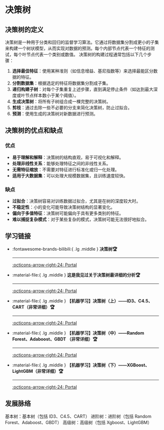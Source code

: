 # 决策树

## 决策树的定义

决策树是一种用于分类和回归的监督学习算法。它通过将数据集分割成更小的子集来构建一个树状模型，从而实现对数据的预测。每个内部节点代表一个特征的测试，每个叶节点代表一个类别或数值。
决策树的构建过程通常包括以下几个步骤：

1. **选择最佳特征**：使用某种准则（如信息增益、基尼指数等）来选择最能区分数据的特征。
2. **分割数据集**：根据选定的特征将数据集分割成子集。
3. **递归构建子树**：对每个子集重复上述步骤，直到满足停止条件（如达到最大深度或叶节点样本数小于某个阈值）。
4. **生成决策树**：将所有子树组合成一棵完整的决策树。
5. **剪枝**：通过去除一些不必要的分支来简化决策树，防止过拟合。
6. **预测**：使用生成的决策树对新数据进行预测。

## 决策树的优点和缺点

### 优点
- **易于理解和解释**：决策树的结构直观，易于可视化和解释。
- **处理非线性关系**：能够处理特征之间的非线性关系。
- **无需特征缩放**：不需要对特征进行标准化或归一化处理。
- **适用于大数据集**：可以处理大规模数据集，且训练速度较快。

### 缺点
- **过拟合**：决策树容易对训练数据过拟合，尤其是在树的深度较大时。
- **不稳定性**：小的变化可能导致决策树结构的显著变化。
- **偏向于多值特征**：决策树可能偏向于具有更多类别的特征。
- **难以捕捉复杂模式**：对于某些复杂的模式，决策树可能无法很好地拟合。

## 学习链接

<div class="grid cards" markdown>

-   :fontawesome-brands-bilibili:{ .lg .middle } __决策树🏆__

    ---


    [:octicons-arrow-right-24: <a href="https://www.bilibili.com/video/BV1Xp4y1U7vW/?spm_id_from=333.788.recommend_more_video.0&vd_source=5a427660f0337fedc22d4803661d493f" target="_blank"> Portal </a>](#)

-   :material-file:{ .lg .middle } __这是我见过关于决策树最详细的分析🏆__

    ---


    [:octicons-arrow-right-24: <a href="https://zhuanlan.zhihu.com/p/21018652275" target="_blank"> Portal </a>](#)

-   :material-file:{ .lg .middle } __【机器学习】决策树（上）——ID3、C4.5、CART（非常详细）🏆__

    ---


    [:octicons-arrow-right-24: <a href="https://zhuanlan.zhihu.com/p/85731206" target="_blank"> Portal </a>](#)

-   :material-file:{ .lg .middle } __【机器学习】决策树（中）——Random Forest、Adaboost、GBDT （非常详细）🏆__

    ---


    [:octicons-arrow-right-24: <a href="https://zhuanlan.zhihu.com/p/86263786" target="_blank"> Portal </a>](#)

-   :material-file:{ .lg .middle } __【机器学习】决策树（下）——XGBoost、LightGBM（非常详细）🏆__

    ---


    [:octicons-arrow-right-24: <a href="https://zhuanlan.zhihu.com/p/87885678" target="_blank"> Portal </a>](#)

</div>

## 发展脉络

基本树：基本树（包括 ID3、C4.5、CART）
进阶树：进阶树（包括 Random Forest、Adaboost、GBDT）
高级树：高级树（包括 Xgboost、LightGBM）
